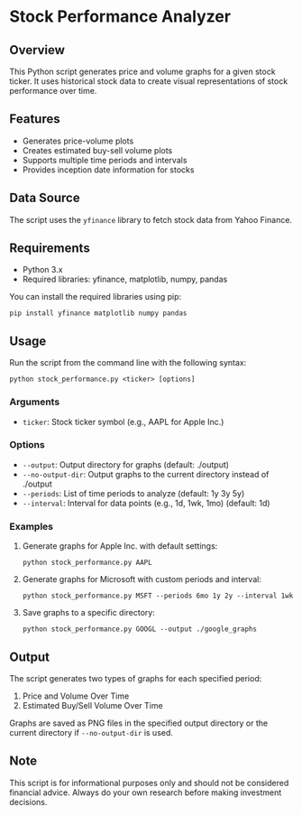 # Stock Performance Analyzer

## Overview

This Python script generates price and volume graphs for a given stock ticker. It uses historical stock data to create visual representations of stock performance over time.

## Features

- Generates price-volume plots
- Creates estimated buy-sell volume plots
- Supports multiple time periods and intervals
- Provides inception date information for stocks

## Data Source

The script uses the `yfinance` library to fetch stock data from Yahoo Finance.

## Requirements

- Python 3.x
- Required libraries: yfinance, matplotlib, numpy, pandas

You can install the required libraries using pip:

```
pip install yfinance matplotlib numpy pandas
```

## Usage

Run the script from the command line with the following syntax:

```
python stock_performance.py <ticker> [options]
```

### Arguments

- `ticker`: Stock ticker symbol (e.g., AAPL for Apple Inc.)

### Options

- `--output`: Output directory for graphs (default: ./output)
- `--no-output-dir`: Output graphs to the current directory instead of ./output
- `--periods`: List of time periods to analyze (default: 1y 3y 5y)
- `--interval`: Interval for data points (e.g., 1d, 1wk, 1mo) (default: 1d)

### Examples

1. Generate graphs for Apple Inc. with default settings:
   ```
   python stock_performance.py AAPL
   ```

2. Generate graphs for Microsoft with custom periods and interval:
   ```
   python stock_performance.py MSFT --periods 6mo 1y 2y --interval 1wk
   ```

3. Save graphs to a specific directory:
   ```
   python stock_performance.py GOOGL --output ./google_graphs
   ```

## Output

The script generates two types of graphs for each specified period:

1. Price and Volume Over Time
2. Estimated Buy/Sell Volume Over Time

Graphs are saved as PNG files in the specified output directory or the current directory if `--no-output-dir` is used.

## Note

This script is for informational purposes only and should not be considered financial advice. Always do your own research before making investment decisions.
